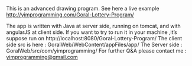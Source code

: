 This is an advanced drawing program.
 See here a live example 
http://yimprogramming.com/Goral-Lottery-Program/ 

The app is written with Java at server side, running on tomcat, and with angularJS at client side. 
If you want to try  to run it in your machine ,it’s suppose  run on 
http://localhost:8080/Goral-Lottery-Program/
The client side src is here : 
GoralWeb/WebContent/appFiles/app/
The Server side : 
GoralWeb/src/com/yimprogramming/ 
For further Q&A please contact me : 
yimprogramming@gmail.com
